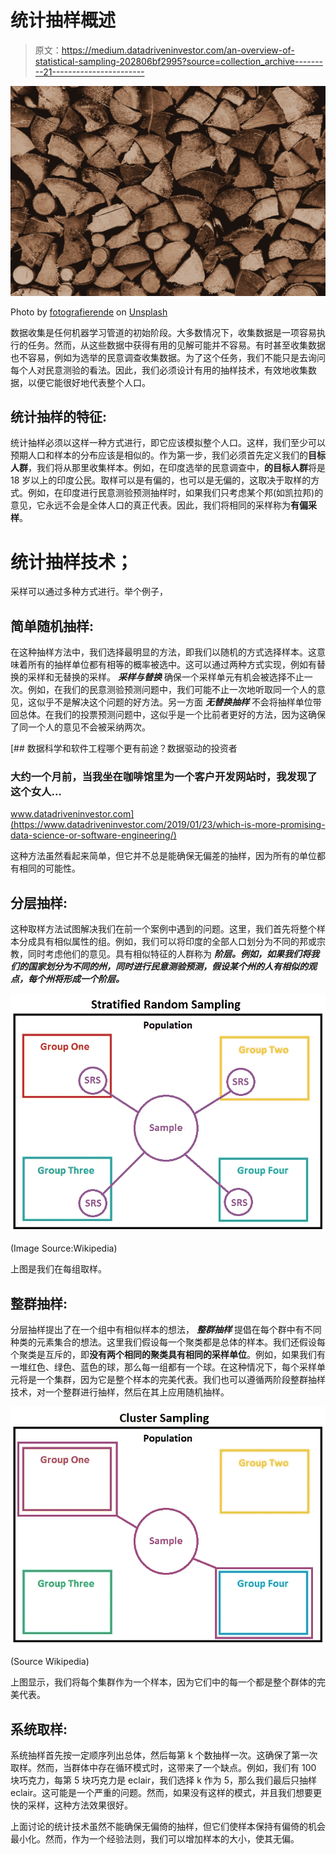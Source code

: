 # 统计抽样概述

> 原文：<https://medium.datadriveninvestor.com/an-overview-of-statistical-sampling-202806bf2995?source=collection_archive---------21----------------------->

![](img/8abeb1b99c65c3ba65d8ba33df4a612d.png)

Photo by [fotografierende](https://unsplash.com/@fotografierende?utm_source=unsplash&utm_medium=referral&utm_content=creditCopyText) on [Unsplash](https://unsplash.com/?utm_source=unsplash&utm_medium=referral&utm_content=creditCopyText)

数据收集是任何机器学习管道的初始阶段。大多数情况下，收集数据是一项容易执行的任务。然而，从这些数据中获得有用的见解可能并不容易。有时甚至收集数据也不容易，例如为选举的民意调查收集数据。为了这个任务，我们不能只是去询问每个人对民意测验的看法。因此，我们必须设计有用的抽样技术，有效地收集数据，以便它能很好地代表整个人口。

## 统计抽样的特征:

统计抽样必须以这样一种方式进行，即它应该模拟整个人口。这样，我们至少可以预期人口和样本的分布应该是相似的。作为第一步，我们必须首先定义我们的**目标人群**，我们将从那里收集样本。例如，在印度选举的民意调查中，**的目标人群**将是 18 岁以上的印度公民。取样可以是有偏的，也可以是无偏的，这取决于取样的方式。例如，在印度进行民意测验预测抽样时，如果我们只考虑某个邦(如凯拉邦)的意见，它永远不会是全体人口的真正代表。因此，我们将相同的采样称为**有偏采样**。

# 统计抽样技术；

采样可以通过多种方式进行。举个例子，

## 简单随机抽样:

在这种抽样方法中，我们选择最明显的方法，即我们以随机的方式选择样本。这意味着所有的抽样单位都有相等的概率被选中。这可以通过两种方式实现，例如有替换的采样和无替换的采样。 ***采样与替换*** 确保一个采样单元有机会被选择不止一次。例如，在我们的民意测验预测问题中，我们可能不止一次地听取同一个人的意见，这似乎不是解决这个问题的好方法。另一方面 ***无替换抽样*** 不会将抽样单位带回总体。在我们的投票预测问题中，这似乎是一个比前者更好的方法，因为这确保了同一个人的意见不会被采纳两次。

[](https://www.datadriveninvestor.com/2019/01/23/which-is-more-promising-data-science-or-software-engineering/) [## 数据科学和软件工程哪个更有前途？数据驱动的投资者

### 大约一个月前，当我坐在咖啡馆里为一个客户开发网站时，我发现了这个女人…

www.datadriveninvestor.com](https://www.datadriveninvestor.com/2019/01/23/which-is-more-promising-data-science-or-software-engineering/) 

这种方法虽然看起来简单，但它并不总是能确保无偏差的抽样，因为所有的单位都有相同的可能性。

## 分层抽样:

这种取样方法试图解决我们在前一个案例中遇到的问题。这里，我们首先将整个样本分成具有相似属性的组。例如，我们可以将印度的全部人口划分为不同的邦或宗教，同时考虑他们的意见。具有相似特征的人群称为 ***阶层。例如，如果我们将我们的国家划分为不同的州，同时进行民意测验预测，假设某个州的人有相似的观点，每个州将形成一个阶层。***

![](img/7b8294e66d786b719c2ce32ebc8a3227.png)

(Image Source:Wikipedia)

上图是我们在每组取样。

## 整群抽样:

分层抽样提出了在一个组中有相似样本的想法， ***整群抽样*** 提倡在每个群中有不同种类的元素集合的想法。这里我们假设每一个聚类都是总体的样本。我们还假设每个聚类是互斥的，即**没有两个相同的聚类具有相同的采样单位**。例如，如果我们有一堆红色、绿色、蓝色的球，那么每一组都有一个球。在这种情况下，每个采样单元将是一个集群，因为它是整个样本的完美代表。我们也可以遵循两阶段整群抽样技术，对一个整群进行抽样，然后在其上应用随机抽样。

![](img/cfc3e8efec9da74ce5c59361c5699eed.png)

(Source Wikipedia)

上图显示，我们将每个集群作为一个样本，因为它们中的每一个都是整个群体的完美代表。

## 系统取样:

系统抽样首先按一定顺序列出总体，然后每第 k 个数抽样一次。这确保了第一次取样。然而，当群体中存在循环模式时，这带来了一个缺点。例如，我们有 100 块巧克力，每第 5 块巧克力是 eclair，我们选择 k 作为 5，那么我们最后只抽样 eclair。这可能是一个严重的问题。然而，如果没有这样的模式，并且我们想要更快的采样，这种方法效果很好。

上面讨论的统计技术虽然不能确保无偏倚的抽样，但它们使样本保持有偏倚的机会最小化。然而，作为一个经验法则，我们可以增加样本的大小，使其无偏。